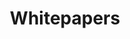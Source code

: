---
title: "Whitepapers"
description: "A non gated place to get access to paper I've published."
---